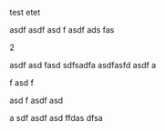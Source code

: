 test
etet


asdf
asdf
asd
f
asdf
ads
fas

2


asdf
asd
fasd  sdfsadfa
asdfasfd
asdf
a

f
asd
f

asd
f
asdf
asd

a
sdf
asdf
asd
ffdas
dfsa

